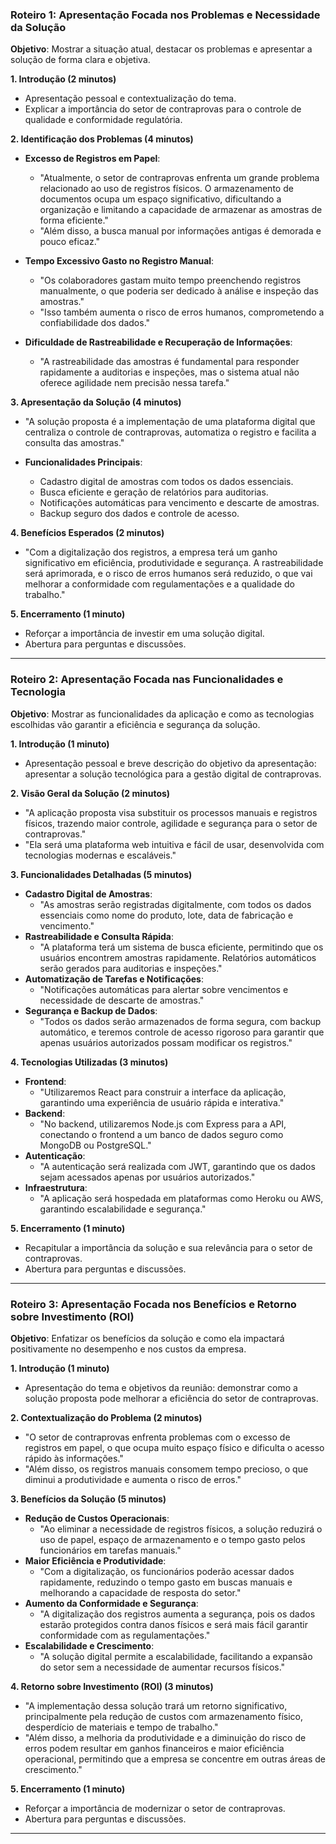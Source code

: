 ### **Roteiro 1: Apresentação Focada nos Problemas e Necessidade da Solução**

**Objetivo**: Mostrar a situação atual, destacar os problemas e apresentar a solução de forma clara e objetiva.

**1. Introdução (2 minutos)**
- Apresentação pessoal e contextualização do tema.
- Explicar a importância do setor de contraprovas para o controle de qualidade e conformidade regulatória.

**2. Identificação dos Problemas (4 minutos)**
- **Excesso de Registros em Papel**:
   - "Atualmente, o setor de contraprovas enfrenta um grande problema relacionado ao uso de registros físicos. O armazenamento de documentos ocupa um espaço significativo, dificultando a organização e limitando a capacidade de armazenar as amostras de forma eficiente."
   - "Além disso, a busca manual por informações antigas é demorada e pouco eficaz."
  
- **Tempo Excessivo Gasto no Registro Manual**:
   - "Os colaboradores gastam muito tempo preenchendo registros manualmente, o que poderia ser dedicado à análise e inspeção das amostras."
   - "Isso também aumenta o risco de erros humanos, comprometendo a confiabilidade dos dados."

- **Dificuldade de Rastreabilidade e Recuperação de Informações**:
   - "A rastreabilidade das amostras é fundamental para responder rapidamente a auditorias e inspeções, mas o sistema atual não oferece agilidade nem precisão nessa tarefa."

**3. Apresentação da Solução (4 minutos)**
- "A solução proposta é a implementação de uma plataforma digital que centraliza o controle de contraprovas, automatiza o registro e facilita a consulta das amostras."
  
- **Funcionalidades Principais**:
   - Cadastro digital de amostras com todos os dados essenciais.
   - Busca eficiente e geração de relatórios para auditorias.
   - Notificações automáticas para vencimento e descarte de amostras.
   - Backup seguro dos dados e controle de acesso.

**4. Benefícios Esperados (2 minutos)**
- "Com a digitalização dos registros, a empresa terá um ganho significativo em eficiência, produtividade e segurança. A rastreabilidade será aprimorada, e o risco de erros humanos será reduzido, o que vai melhorar a conformidade com regulamentações e a qualidade do trabalho."

**5. Encerramento (1 minuto)**
- Reforçar a importância de investir em uma solução digital.
- Abertura para perguntas e discussões.

---

### **Roteiro 2: Apresentação Focada nas Funcionalidades e Tecnologia**

**Objetivo**: Mostrar as funcionalidades da aplicação e como as tecnologias escolhidas vão garantir a eficiência e segurança da solução.

**1. Introdução (1 minuto)**
- Apresentação pessoal e breve descrição do objetivo da apresentação: apresentar a solução tecnológica para a gestão digital de contraprovas.

**2. Visão Geral da Solução (2 minutos)**
- "A aplicação proposta visa substituir os processos manuais e registros físicos, trazendo maior controle, agilidade e segurança para o setor de contraprovas."
- "Ela será uma plataforma web intuitiva e fácil de usar, desenvolvida com tecnologias modernas e escaláveis."

**3. Funcionalidades Detalhadas (5 minutos)**
- **Cadastro Digital de Amostras**:
   - "As amostras serão registradas digitalmente, com todos os dados essenciais como nome do produto, lote, data de fabricação e vencimento."
- **Rastreabilidade e Consulta Rápida**:
   - "A plataforma terá um sistema de busca eficiente, permitindo que os usuários encontrem amostras rapidamente. Relatórios automáticos serão gerados para auditorias e inspeções."
- **Automatização de Tarefas e Notificações**:
   - "Notificações automáticas para alertar sobre vencimentos e necessidade de descarte de amostras."
- **Segurança e Backup de Dados**:
   - "Todos os dados serão armazenados de forma segura, com backup automático, e teremos controle de acesso rigoroso para garantir que apenas usuários autorizados possam modificar os registros."

**4. Tecnologias Utilizadas (3 minutos)**
- **Frontend**:
   - "Utilizaremos React para construir a interface da aplicação, garantindo uma experiência de usuário rápida e interativa."
- **Backend**:
   - "No backend, utilizaremos Node.js com Express para a API, conectando o frontend a um banco de dados seguro como MongoDB ou PostgreSQL."
- **Autenticação**:
   - "A autenticação será realizada com JWT, garantindo que os dados sejam acessados apenas por usuários autorizados."
- **Infraestrutura**:
   - "A aplicação será hospedada em plataformas como Heroku ou AWS, garantindo escalabilidade e segurança."

**5. Encerramento (1 minuto)**
- Recapitular a importância da solução e sua relevância para o setor de contraprovas.
- Abertura para perguntas e discussões.

---

### **Roteiro 3: Apresentação Focada nos Benefícios e Retorno sobre Investimento (ROI)**

**Objetivo**: Enfatizar os benefícios da solução e como ela impactará positivamente no desempenho e nos custos da empresa.

**1. Introdução (1 minuto)**
- Apresentação do tema e objetivos da reunião: demonstrar como a solução proposta pode melhorar a eficiência do setor de contraprovas.

**2. Contextualização do Problema (2 minutos)**
- "O setor de contraprovas enfrenta problemas com o excesso de registros em papel, o que ocupa muito espaço físico e dificulta o acesso rápido às informações."
- "Além disso, os registros manuais consomem tempo precioso, o que diminui a produtividade e aumenta o risco de erros."

**3. Benefícios da Solução (5 minutos)**
- **Redução de Custos Operacionais**:
   - "Ao eliminar a necessidade de registros físicos, a solução reduzirá o uso de papel, espaço de armazenamento e o tempo gasto pelos funcionários em tarefas manuais."
- **Maior Eficiência e Produtividade**:
   - "Com a digitalização, os funcionários poderão acessar dados rapidamente, reduzindo o tempo gasto em buscas manuais e melhorando a capacidade de resposta do setor."
- **Aumento da Conformidade e Segurança**:
   - "A digitalização dos registros aumenta a segurança, pois os dados estarão protegidos contra danos físicos e será mais fácil garantir conformidade com as regulamentações."
- **Escalabilidade e Crescimento**:
   - "A solução digital permite a escalabilidade, facilitando a expansão do setor sem a necessidade de aumentar recursos físicos."

**4. Retorno sobre Investimento (ROI) (3 minutos)**
- "A implementação dessa solução trará um retorno significativo, principalmente pela redução de custos com armazenamento físico, desperdício de materiais e tempo de trabalho."
- "Além disso, a melhoria da produtividade e a diminuição do risco de erros podem resultar em ganhos financeiros e maior eficiência operacional, permitindo que a empresa se concentre em outras áreas de crescimento."

**5. Encerramento (1 minuto)**
- Reforçar a importância de modernizar o setor de contraprovas.
- Abertura para perguntas e discussões.

---

